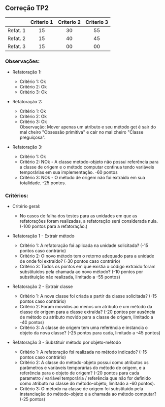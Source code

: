 Correção TP2
---

|           | Criterio 1 | Criterio 2 | Criterio 3 |
|:----------|:----------:|:----------:|:----------:|
|Refat.   1 |  15        | 30         | 55         |
|Refat.   2 |  15        | 40         | 45         |
|Refat.   3 |  15        | 00         | 00         |



### Observações: 
- Refatoração 1:   
  - Critério 1:  Ok 
  - Critério 2:  Ok 
  - Critério 3:  Ok 
  
- Refatoração 2:   
  - Critério 1:  Ok  
  - Critério 2:  Ok  
  - Critério 3:  Ok  
    Observação: Mover apenas um atributo e seu método get é sair do mal cheiro
"Obsessão primitiva" e cair no mal cheiro "Classe preguiçosa". 
  
- Refatoração 3:   
  - Critério 1:  Ok 
  - Critério 2:  NOk - A classe metodo-objeto não possui referência para a
    classe de origem e o método computar continua tendo variáveis temporárias em
    sua implementação. -60 pontos
  - Critério 3:  NOk - O método de origem não foi extraído em sua totalidade.
    -25 pontos.



### Critérios:  

- Critério geral: 
  - No casos de falha dos testes para as unidades em que as refatorações foram
    realizadas, a refatoração será considerada nula. (-100 pontos para a
    refatoração.)   

- Refatoração 1 - Extrair método
  - Critério 1: A refatoração foi aplicada na unidade solicitada? (-15 pontos
    caso contrário) 
  - Critério 2: O novo método tem o retorno adequado para a unidade de onde foi
    extraído? (-30 pontos caso contrário)
  - Critério 3: Todos os pontos em que existia o código extraído foram
    substituídos pela chamada ao novo método? (-10 pontos por substituição não
    realizada, limitado a -55 pontos)


- Refatoração 2 - Extrair classe
  - Critério 1: A nova classe foi criada a partir da classe solicitada? (-15
    pontos caso contrário)
  - Critério 2: Foram movidos ao menos um atributo e um método da classe de
    origem para a classe extraída? (-20 pontos por ausência de método ou
    atributo movido para a classe de origem, limitado a -40 pontos)
  - Critério 3: A classe de origem tem uma referência e instancia o objeto da
    nova classe?  (-25 pontos para cada, limitado a -45 pontos)

- Refatoração 3 - Substituir método por objeto-método
  - Critério 1: A refatoração foi realizada no método indicado? (-15 pontos caso
    contrário)
  - Critério 2: A classe do método-objeto possui como atributos os parâmetros e
    variáveis temporárias do método de origem, e a referência para o objeto de
    origem? (-20 pontos para cada parametro / variável temporária / referência
    que não for definido como atributo na classe do método-objeto, limitado a
    -60 pontos). 
  - Critério 3: O método na classe de origem foi substituído pela instanciação
    do método-objeto e a chamada ao método computar? (-25 pontos)

